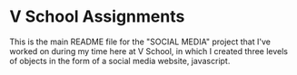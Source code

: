 V School Assignments  
====================

This is the main README file for the "SOCIAL MEDIA" project that I've worked on during my time here at V School, in which I created three levels of objects in the form of a social media website, javascript.  
